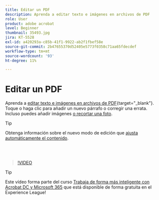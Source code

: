 ```yaml
---
title: Editar un PDF
description: Aprenda a editar texto e imágenes en archivos de PDF
role: User
product: adobe acrobat
level: Beginner
thumbnail: 35493.jpg
jira: KT-5528
exl-id: a420293a-c85b-41f1-9922-ab2f1fbef58e
source-git-commit: 2b47655370d52405e5773f0358c71aa65fdecdef
workflow-type: tm+mt
source-wordcount: '93'
ht-degree: 11%

---
```


# Editar un PDF

Aprenda a [editar texto e imágenes en archivos de PDF](https://www.adobe.com/es/acrobat/online/pdf-editor.html){target="_blank"}. Toque o haga clic para añadir un nuevo párrafo o corregir una errata. Incluso puedes añadir imágenes [o recortar una foto](https://www.adobe.com/acrobat/online/crop-pdf.html).

>[!TIP]
>
>Obtenga información sobre el nuevo modo de edición que [ajusta automáticamente el contenido](auto-adjust-layout.md).

<br> 

>[!VIDEO](https://video.tv.adobe.com/v/35493?quality=12&learn=on&hidetitle=true)

>[!TIP]
>
>Este vídeo forma parte del curso [Trabaja de forma más inteligente con Acrobat DC y Microsoft 365](https://experienceleague.adobe.com/?recommended=Acrobat-U-1-2021.microsoft365) que está disponible de forma gratuita en el Experience League!
